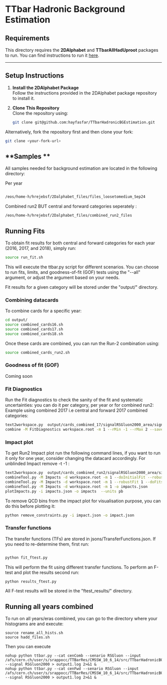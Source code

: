 # **TTbar Hadronic Background Estimation**

## **Requirements**
This directory requires the **2DAlphabet** and **TTbarAllHadUproot** packages to run. You can find instructions to run it [here](https://github.com/b2g-nano/TTbarAllHadUproot/tree/optimize). 

---

## **Setup Instructions**

1. **Install the 2DAlphabet Package**  
   Follow the instructions provided in the 2DAlphabet package repository to install it.

2. **Clone This Repository**  
   Clone the repository using:
   ```bash
   git clone git@github.com:hayfasfar/TTbarHadronicBGEstimation.git
   ``` 

Alternatively, fork the repository first and then clone your fork:
```bash
git clone <your-fork-url>
```

## **Samples **

All samples needed for background estimation are located in the following directory: 

Per year 
```bash

/eos/home-h/hrejebsf/2Dalphabet_files/files_loosetomedium_Sep24
```
Combined run2 BUT central and forward categories seperately :
```bash
/eos/home-h/hrejebsf/2Dalphabet_files/combined_run2_files
```


## **Running Fits**

To obtain fit results for both central and forward categories for each year (2016, 2017, and 2018), simply run:

```bash
source run_fit.sh
```
This will execute the ttbar.py script for different scenarios. You can choose to run fits, limits, and goodness-of-fit (GOF) tests using the "--all" argument, or adjust the argument based on your needs.

Fit results for a given category will be stored under the "output/" directory.

### Combining datacards

To combine cards for a specific year:

```bash
cd output/
source combined_cards16.sh
source combined_cards17.sh
source combined_cards18.sh
```
Once these cards are combined, you can run the Run-2 combination using:

```bash 
source combined_cards_run2.sh
```
### Goodness of fit (GOF)

Coming soon

### Fit Diagnostics 
Run the Fit diagnostics to check the sanity of the fit and systematic uncertainties: you can do it per category, per year or for combined run2:
Example using combined 2017 i.e central and forward 2017 combined categories: 
```bash 
text2workspace.py  output/cards_combined_17/signalRSGluon2000_area/signalRSGluon2000_card.txt  -o workspace.root
combine -M FitDiagnostics workspace.root -m 1 --rMin -1 --rMax 2 --saveShapes --saveWithUncertainties -n .combined2017
```
### Impact plot

To get Run2 Impact plot run the following command lines, if you want to run it only for one year, consider changing the datacard accordingly. For unblinded Impact remove -t -1 : 
```bash
text2workspace.py  output/cards_combined_run2/signalRSGluon2000_area/signalRSGluon2000_card_combined.txt  -o workspace.root
combineTool.py -M Impacts -d workspace.root -m 1 --doInitialFit --robustFit 1 --expectSignal=1 --rMin -1 --rMax 2  --cminDefaultMinimizerStrategy 0 --cminPreScan --cminPreFit 1  -t -1  --job-mode condor 
combineTool.py -M Impacts -d workspace.root -m 1 --robustFit 1 --doFits --parallel 16 --expectSignal=1 --cminDefaultMinimizerStrategy 0 --cminPreScan --cminPreFit 1  --rMin -1 --rMax 2 -t -1  --job-mode condor
combineTool.py -M Impacts -d workspace.root -m 1 -o impacts.json
plotImpacts.py -i impacts.json -o impacts  --units pb
```
To remove QCD bins from the impact plot for visualisation purpose, you can do this before plotting it: 
```bash
python remove_constraints.py -i impact.json -o impact.json
```

### Transfer functions 

The transfer functions (TFs) are stored in jsons/TransferFunctions.json. If you need to re-determine them, first run:

```bash 

python fit_ftest.py
```
This will perform the fit using different transfer functions. To perform an F-test and plot the results second run:

```bash 
python results_ftest.py
```
All F-test results will be stored in the "ftest_results/" directory.



## Running all years combined

To run on all years/eras combined, you can go to the directory where your histograms are and execute: 

```
source rename_all_hists.sh
source hadd_files.sh
```

Then you can execute

```
nohup python ttbar.py --cat cenComb --senario RSGluon --input /afs/cern.ch/user/s/srappocc/TTBarRes/CMSSW_10_6_14/src/TTbarHadronicBGEstimation/files_loosetomedium_Sep24_Comb --signal RSGluon2000 > output1.log 2>&1 &
nohup python ttbar.py --cat cenFwd --senario RSGluon --input /afs/cern.ch/user/s/srappocc/TTBarRes/CMSSW_10_6_14/src/TTbarHadronicBGEstimation/files_loosetomedium_Sep24_Comb --signal RSGluon2000 > output1.log 2>&1 &
```
